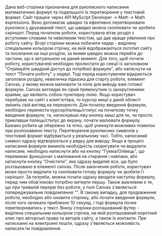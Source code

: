 Дана веб-сторінка призначена для рукописного написання математичних формул та подальшого їх перетворення у текстовий формат.
Сайт працює через API MyScript Developer -> Math -> Math expressions. Воно допомагає швидко та ефективно перетворювати рукописи у друкаваний текст, що швидко можна скопіювати чи зробити скріншот.
Перед початком роботи, користувача вітає розділ з вступними словами та невеликим текстом, що дає краще уявлення про роботу сайту. Вгорі сторінки можна побачити хедер - виділену спеціальним кольором стрічку, на якій відображаються логотип сайту та посилання на інші розділи, за якими швидко можна перейти до частини, що є актуальною на даний момент.
Для того, щоб почати роботу, користувачеві необхідно пролистати до секції із заголовком "Отримуйте швидкий доступ до потрібної формули", або натиснути на текст "Почати роботу" у хедері. Тоді перед користувачем відкриється заголовок розділу, невеличка підказка для старту роботи, елемент Canvas, у якому можна малювати та поле для виводу вже готової формули. Canvas виглядає як сірий прямокутник із заокругленими краями, що являють собою пунктирну лінію. Якщо користувач перебуває на сайті з комп'ютера, то курсор миші у даній області змінить свій вигляд на перехрестя. Для початку введення формули, необхідно перенести курсор/палець/стилус на початкову точку введення формули, та, натиснувши ліву кнопку миші для пк, чи просто приклавши палець/стилус до екрану, почати малювати формулу. Бажано робити це обережно та чітко, щоб уникнути можливих помилок при розпізнаванні тексту. Перетворення рукописних символів у текстовий формат відбувається у реальному часі. Тобто, написаний символ одразу відтворюється у рядку для виводу. Якщо в процесі написання формули виникла необхідність скоригувати чи видалити написане, необхідно натиснути або на кнопку "Гумка/Олівець", що перемикає функціонал з малювання на стирання і навпаки, або натиснути кнопку "Очистити", яка одразу видаляє все, що було розташовано в елементі canvas.
Після закінчення роботи, користувач може просто виділити та скопіювати готову формулу чи зробити її скріншот. За потреби, можна почати одразу вводити наступну формулу, перед чим обов'язково потрібно витерти першу. Також важливим є те, що при тривалій перерві без роботи, у полі Canvas з'являється попереджувальне повідомлення "". В такому випадку, для продовження роботи, необхідно або оновити сторінку, або почати введення формули, після чого зачекати приблизно 10 секунд, і тоді формула почне перетворюватись у текст.
Внизу сторінки розташований футер - виділена спеціальним кольором стрічка, на якій розташований короткий опис про авторські права та авторів сайту, а також їх контакти. При натисканні на електронні пошти, одразу з'являється можливість написати їм повідомлення.
